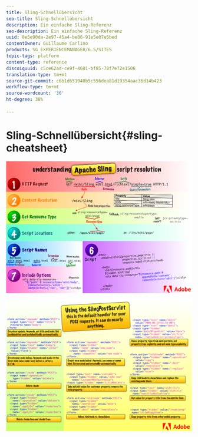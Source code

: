 ```yaml
---
title: Sling-Schnellübersicht
seo-title: Sling-Schnellübersicht
description: Ein einfache Sling-Referenz
seo-description: Ein einfache Sling-Referenz
uuid: 8e5e90da-2e97-45a4-be06-91e5e07e5bed
contentOwner: Guillaume Carlino
products: SG_EXPERIENCEMANAGER/6.5/SITES
topic-tags: platform
content-type: reference
discoiquuid: c5ce62ad-ce9f-4681-bf85-78f7e72e1506
translation-type: tm+mt
source-git-commit: c6b1d651940b5c556dea81d19354aac36d14b423
workflow-type: tm+mt
source-wordcount: '36'
ht-degree: 38%

---
```



# Sling-Schnellübersicht{#sling-cheatsheet}

![Die Auflösung des Apache Sling-Skripts.](assets/sling-cheatsheet-01.png)

![Verwenden des SlingPostServlet - dies ist der Standardhandler für Ihre POST-Anforderungen; es kann fast alles tun.](assets/sling-cheatsheet-02.png)
